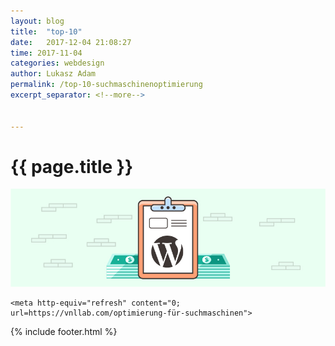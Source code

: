 ```yaml
---
layout: blog
title:  "top-10"
date:   2017-12-04 21:08:27
time: 2017-11-04
categories: webdesign
author: Lukasz Adam
permalink: /top-10-suchmaschinenoptimierung
excerpt_separator: <!--more-->


---
```


<h1 class="entry-title-content">{{ page.title }}</h1>

<img src="/img/wordpress-kosten.jpg">

    <meta http-equiv="refresh" content="0; url=https://vnllab.com/optimierung-für-suchmaschinen">
  <link rel="canonical" href="https://vnllab.com/optimierung-für-suchmaschinen" />





{% include footer.html %}

<!--more-->
